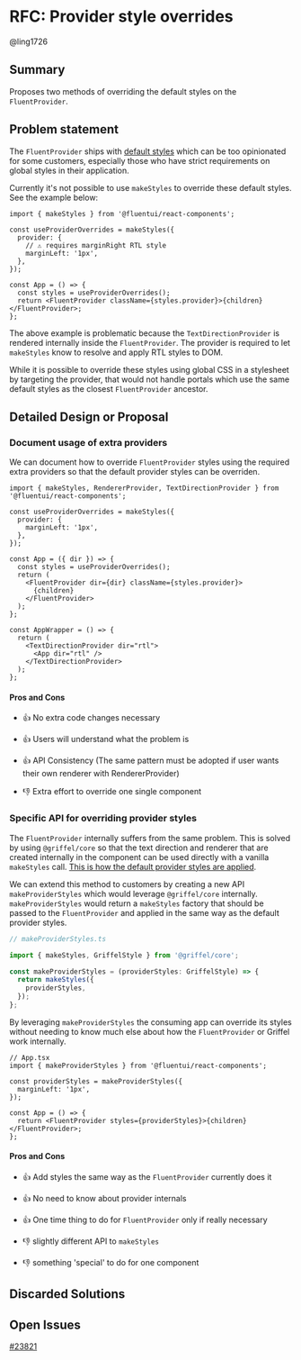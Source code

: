 # RFC: Provider style overrides

@ling1726

## Summary

Proposes two methods of overriding the default styles on the `FluentProvider`.

## Problem statement

The `FluentProvider` ships with [default styles](https://github.com/microsoft/fluentui/blob/656f002f3062c0a7962fb23eb165dec64ecc1509/packages/react-components/react-provider/src/components/FluentProvider/useFluentProviderStyles.ts#L11-L18) which can be too opinionated for some customers, especially those who have
strict requirements on global styles in their application.

Currently it's not possible to use `makeStyles` to override these default styles. See the example below:

```tsx
import { makeStyles } from '@fluentui/react-components';

const useProviderOverrides = makeStyles({
  provider: {
    // ⚠️ requires marginRight RTL style
    marginLeft: '1px',
  },
});

const App = () => {
  const styles = useProviderOverrides();
  return <FluentProvider className={styles.provider}>{children}</FluentProvider>;
};
```

The above example is problematic because the `TextDirectionProvider` is rendered
internally inside the `FluentProvider`. The provider is required to let `makeStyles` know to resolve and apply RTL
styles to DOM.

While it is possible to override these styles using global CSS in a stylesheet by targeting the provider, that would
not handle portals which use the same default styles as the closest `FluentProvider` ancestor.

## Detailed Design or Proposal

### Document usage of extra providers

We can document how to override `FluentProvider` styles using the required extra providers so that the
default provider styles can be overriden.

```tsx
import { makeStyles, RendererProvider, TextDirectionProvider } from '@fluentui/react-components';

const useProviderOverrides = makeStyles({
  provider: {
    marginLeft: '1px',
  },
});

const App = ({ dir }) => {
  const styles = useProviderOverrides();
  return (
    <FluentProvider dir={dir} className={styles.provider}>
      {children}
    </FluentProvider>
  );
};

const AppWrapper = () => {
  return (
    <TextDirectionProvider dir="rtl">
      <App dir="rtl" />
    </TextDirectionProvider>
  );
};
```

#### Pros and Cons

- 👍 No extra code changes necessary
- 👍 Users will understand what the problem is
- 👍 API Consistency (The same pattern must be adopted if user wants their own renderer with RendererProvider)

- 👎 Extra effort to override one single component

### Specific API for overriding provider styles

The `FluentProvider` internally suffers from the same problem. This is solved by using `@griffel/core` so that
the text direction and renderer that are created internally in the component can be used directly with a
vanilla `makeStyles` call. [This is how the default provider styles are applied](https://github.com/microsoft/fluentui/blob/656f002f3062c0a7962fb23eb165dec64ecc1509/packages/react-components/react-provider/src/components/FluentProvider/useFluentProviderStyles.ts#L23).

We can extend this method to customers by creating a new API `makeProviderStyles` which would leverage `@griffel/core`
internally. `makeProviderStyles` would return a `makeStyles` factory that should be passed to the `FluentProvider`
and applied in the same way as the default provider styles.

```ts
// makeProviderStyles.ts

import { makeStyles, GriffelStyle } from '@griffel/core';

const makeProviderStyles = (providerStyles: GriffelStyle) => {
  return makeStyles({
    providerStyles,
  });
};
```

By leveraging `makeProviderStyles` the consuming app can override its styles without needing to know much else
about how the `FluentProvider` or Griffel work internally.

```tsx
// App.tsx
import { makeProviderStyles } from '@fluentui/react-components';

const providerStyles = makeProviderStyles({
  marginLeft: '1px',
});

const App = () => {
  return <FluentProvider styles={providerStyles}>{children}</FluentProvider>;
};
```

#### Pros and Cons

- 👍 Add styles the same way as the `FluentProvider` currently does it
- 👍 No need to know about provider internals
- 👍 One time thing to do for `FluentProvider` only if really necessary

- 👎 slightly different API to `makeStyles`
- 👎 something 'special' to do for one component

## Discarded Solutions

## Open Issues

[#23821](https://github.com/microsoft/fluentui/issues/23821)

